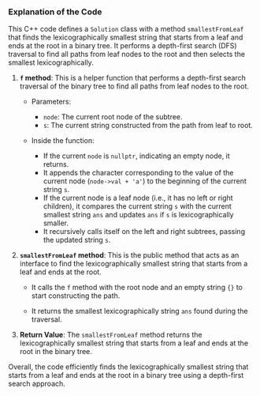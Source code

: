 ### Explanation of the Code

This C++ code defines a `Solution` class with a method `smallestFromLeaf` that finds the lexicographically smallest string that starts from a leaf and ends at the root in a binary tree. It performs a depth-first search (DFS) traversal to find all paths from leaf nodes to the root and then selects the smallest lexicographically.

1. **`f` method**: This is a helper function that performs a depth-first search traversal of the binary tree to find all paths from leaf nodes to the root.

    - Parameters:
        - `node`: The current root node of the subtree.
        - `s`: The current string constructed from the path from leaf to root.

    - Inside the function:
        - If the current `node` is `nullptr`, indicating an empty node, it returns.
        - It appends the character corresponding to the value of the current node (`node->val + 'a'`) to the beginning of the current string `s`.
        - If the current node is a leaf node (i.e., it has no left or right children), it compares the current string `s` with the current smallest string `ans` and updates `ans` if `s` is lexicographically smaller.
        - It recursively calls itself on the left and right subtrees, passing the updated string `s`.

2. **`smallestFromLeaf` method**: This is the public method that acts as an interface to find the lexicographically smallest string that starts from a leaf and ends at the root.

    - It calls the `f` method with the root node and an empty string `{}` to start constructing the path.

    - It returns the smallest lexicographically string `ans` found during the traversal.

3. **Return Value**: The `smallestFromLeaf` method returns the lexicographically smallest string that starts from a leaf and ends at the root in the binary tree.

Overall, the code efficiently finds the lexicographically smallest string that starts from a leaf and ends at the root in a binary tree using a depth-first search approach.
